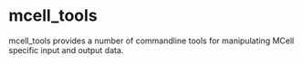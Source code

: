 mcell_tools
===========

mcell_tools provides a number of commandline tools for manipulating MCell specific
input and output data.
